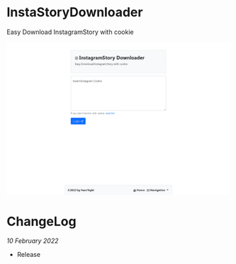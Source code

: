 # InstaStoryDownloader
Easy Download InstagramStory with cookie

![Riedayme](https://github.com/riedayme/InstaStoryDownloader/blob/main/preview.png?raw=true)

# ChangeLog
*10 February 2022*
- Release